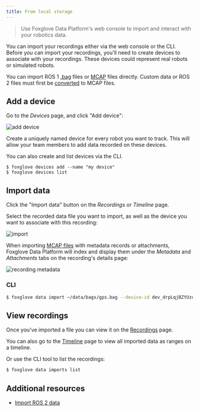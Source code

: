 ```yaml
---
title: From local storage
---
```


> Use Foxglove Data Platform's web console to import and interact with your robotics data.

You can import your recordings either via the web console or the CLI. Before you can import your recordings, you'll need to create devices
to associate with your recordings. These devices could represent real robots or simulated robots.

You can import ROS 1 [.bag](https://wiki.ros.org/Bags) files or [MCAP](https://mcap.dev/) files directly. Custom data or ROS 2 files must first be [converted](/blog/importing-your-ros2-data-into-foxglove-data-platform) to MCAP files.

## Add a device

Go to the _Devices_ page, and click "Add device":

![add device](/img/docs/data-platform/add-device.webp)

Create a uniquely named device for every robot you want to track. This will allow your team members to add data recorded on these devices.

You can also create and list devices via the CLI.

```
$ foxglove devices add --name "my device"
$ foxglove devices list
```

## Import data

Click the "Import data" button on the _Recordings_ or _Timeline_ page.

Select the recorded data file you want to import, as well as the device you want to associate with this recording:

![import](/img/docs/data-platform/import.webp)

When importing [MCAP files](https://mcap.dev/) with metadata records or attachments, Foxglove Data Platform will index and display them under the _Metadata_ and _Attachments_ tabs on the recording's details page:

![recording metadata](/img/docs/data-platform/recording-metadata.webp)

### CLI

```bash
$ foxglove data import ~/data/bags/gps.bag --device-id dev_drpLqjBZYUzus3gv
```

## View recordings

Once you've imported a file you can view it on the [Recordings](https://console.foxglove.dev/recordings) page.

You can also go to the [Timeline](https://console.foxglove.dev/timeline) page to view all imported data as ranges on a timeline.

Or use the CLI tool to list the recordings:

```bash
$ foxglove data imports list
```

## Additional resources

- [Import ROS 2 data](/blog/importing-your-ros2-data-into-foxglove-data-platform)